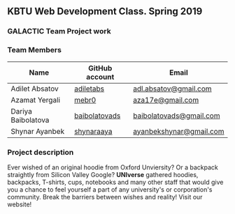 ## KBTU Web Development Class. Spring 2019

### GALACTIC Team Project work

### Team Members
| Name | GitHub account | Email |
| --- | --- | --- |
| Adilet Absatov | [adiletabs](https://github.com/adiletabs/) | adl.absatov@gmail.com |
| Azamat Yergali | [mebr0](https://github.com/mebr0) | aza17e@gmail.com |
| Dariya Baibolatova | [baibolatovads](https://github.com/baibolatovads) | baibolatovads@gmail.com |
| Shynar Ayanbek | [shynaraaya](https://github.com/shynaraaya) | ayanbekshynar@gmail.com |

### Project description
Ever wished of an original hoodie from Oxford Unviersity? Or a backpack straightly from Silicon Valley Google? 
**UNIverse** gathered hoodies, backpacks, T-shirts, cups, notebooks and many other staff that would give you a chance to feel yourself a part of any university's or corporation's community. Break the barriers between wishes and reality! Visit our website!
